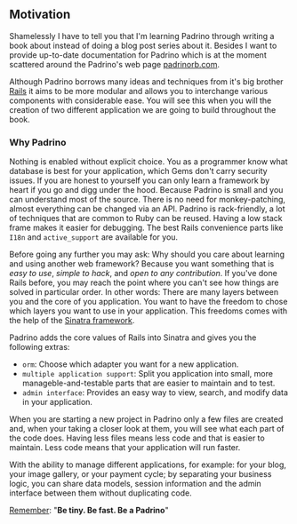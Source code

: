 ## Motivation

Shamelessly I have to tell you that I'm learning Padrino through writing a book about instead of doing a blog post series about it. Besides I want to provide up-to-date documentation for Padrino which is at the moment scattered around the Padrino's web page [padrinorb.com](http://www.padrinorb.com "Padrino").


Although Padrino borrows many ideas and techniques from it's big brother [Rails](http://rubyonrails.org "Rails") it aims to be more modular and allows you to interchange various components with considerable ease. You will see this when you will the creation of two different application we are going to build throughout the book.


### Why Padrino

Nothing is enabled without explicit choice. You as a programmer know what database is best for your application, which Gems don't carry security issues. If you are honest to yourself you can only learn a framework by heart if you go and digg under the hood. Because Padrino is small and you can understand most of the source. There is no need for monkey-patching, almost everything can be changed via an API. Padrino is rack-friendly, a lot of techniques that are common to Ruby can be reused. Having a low stack frame makes it easier for debugging.  The best Rails convenience parts like `I18n` and `active_support` are available for you.



Before going any further you may ask: Why should you care about learning and using another web framework? Because you want something that is *easy to use*, *simple to hack*, and *open to any contribution*. If you've done Rails before, you may reach the point where you can't see how things are solved in particular order. In other words: There are many layers between you and the core of you application. You want to have the freedom to chose which layers you want to use in your application. This freedoms comes with the help of the [Sinatra framework](http://www.sinatrarb.com "Sinatra").


Padrino adds the core values of Rails into Sinatra and gives you the following extras:


- `orm`: Choose which adapter you want for a new application.
- `multiple application support`: Split you application into small, more manageble-and-testable parts that are easier to maintain and to test.
- `admin interface`: Provides an easy way to view, search, and modify data in your application.


When you are starting a new project in Padrino only a few files are created and, when your taking a closer look at them, you will see what each part of the code does. Having less files means less code and that is easier to maintain. Less code means that your application will run faster.


With the ability to manage different applications, for example: for your blog, your image gallery, or your payment cycle; by separating your business logic, you can share data models, session information and the admin interface between them without duplicating code.


[Remember](https://speakerdeck.com/daddye/padrino-framework-0-dot-11-and-1-dot-0): "**Be tiny. Be fast. Be a Padrino**"

